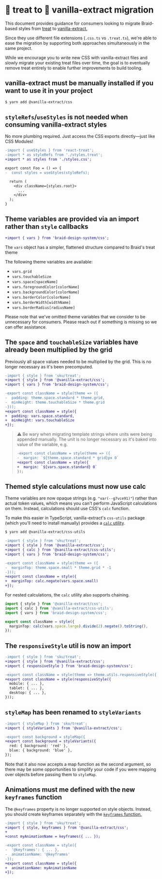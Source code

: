 # 🍬 treat to 🧁 vanilla-extract migration

This document provides guidance for consumers looking to migrate Braid-based styles from [treat](https://seek-oss.github.io/treat) to [vanilla-extract.](http://vanilla-extract.style)

Since they use different file extensions (`.css.ts` vs `.treat.ts`), we're able to ease the migration by supporting both approaches simultaneously in the same project.

While we encourage you to write new CSS with vanilla-extract files and slowly migrate your existing treat files over time, the goal is to eventually remove treat entirely to enable further improvements to build tooling.

## vanilla-extract must be manually installed if you want to use it in your project

```bash
$ yarn add @vanilla-extract/css
```

## `styleRefs`/`useStyles` is not needed when consuming vanilla-extract styles

No more plumbing required. Just access the CSS exports directly—just like CSS Modules!

```diff
-import { useStyles } from 'react-treat';
-import * as styleRefs from './styles.treat';
+import * as styles from './styles.css';

export const Foo = () => {
-  const styles = useStyles(styleRefs);

  return (
    <div className={styles.root}>
      ...
    </div>
  );
}
```

## Theme variables are provided via an import rather than `style` callbacks

```diff
+import { vars } from 'braid-design-system/css';
```

The `vars` object has a simpler, flattened structure compared to Braid's treat theme

The following theme variables are available:

- `vars.grid`
- `vars.touchableSize`
- `vars.space[spaceName]`
- `vars.foregroundColor[colorName]`
- `vars.backgroundColor[colorName]`
- `vars.borderColor[colorName]`
- `vars.borderWidth[widthName]`
- `vars.borderRadius[radiusName]`

Please note that we've omitted theme variables that we consider to be unnecessary for consumers. Please reach out if something is missing so we can offer assistance.

## The `space` and `touchableSize` variables have already been multiplied by the grid

Previously all space values needed to be multiplied by the grid. This is no longer necessary as it's been precomputed.

```diff
-import { style } from 'sku/treat';
+import { style } from '@vanilla-extract/css';
+import { vars } from 'braid-design-system/css';

-export const className = style(theme => ({
-  padding: theme.space.standard * theme.grid,
-  minHeight: theme.touchableSize * theme.grid
-}));
+export const className = style({
+  padding: vars.space.standard,
+  minHeight: vars.touchableSize
+});
```

> ⚠️ Be wary when migrating template strings where units were being appended manually. The unit is no longer necessary as it's baked into value of the variable, e.g.
>
> ```diff
> -export const className = style(theme => ({
> -  margin: `${theme.space.standard * grid}px 0`
> +export const className = style({
> +  margin: `${vars.space.standard} 0`
> });
> ```

## Themed style calculations must now use calc

Theme variables are now opaque strings (e.g. `"var(--g7vce91)"`) rather than actual token values, which means you can't perform JavaScript calculations on them. Instead, calculations should use CSS's `calc` function.

To make this easier in TypeScript, vanilla-extract's `css-utils` package (which you'll need to install manually) provides a [`calc` utility](https://vanilla-extract.style/documentation/utility-functions/#calc).

```bash
$ yarn add @vanilla-extract/css-utils
```

```diff
-import { style } from 'sku/treat';
+import { style } from '@vanilla-extract/css';
+import { calc } from '@vanilla-extract/css-utils';
+import { vars } from 'braid-design-system/css';

-export const className = style(theme => ({
-  marginTop: theme.space.small * theme.grid * -1
-}));
+export const className = style({
+  marginTop: calc.negate(vars.space.small)
+});
```

For nested calculations, the `calc` utility also supports chaining.

```ts
import { style } from '@vanilla-extract/css';
import { calc } from '@vanilla-extract/css-utils';
import { vars } from 'braid-design-system/css';

export const className = style({
  marginTop: calc(vars.space.large).divide(2).negate().toString(),
});
```

## The `responsiveStyle` util is now an import

```diff
-import { style } from 'sku/treat';
+import { style } from '@vanilla-extract/css';
+import { responsiveStyle } from 'braid-design-system/css';

-export const className = style(theme => theme.utils.responsiveStyle({
+export const className = style(responsiveStyle({
  mobile: { ... },
  tablet: { ... },
  desktop: { ... },
}));
```

## `styleMap` has been renamed to `styleVariants`

```diff
-import { styleMap } from 'sku/treat';
+import { styleVariants } from '@vanilla-extract/css';

-export const background = styleMap({
+export const background = styleVariants({
  red: { background: 'red' },
  blue: { background: 'blue' },
});
```

Note that it also now accepts a map function as the second argument, so there may be some opportunities to simplify your code if you were mapping over objects before passing them to `styleMap`.

## Animations must me defined with the new `keyframes` function

The `@keyframes` property is no longer supported on style objects. Instead, you should create keyframes separately with the [`keyframes` function.](https://vanilla-extract.style/documentation/styling-api/#keyframes)

```diff
-import { style } from 'sku/treat';
+import { style, keyframes } from '@vanilla-extract/css';
+
+const myAnimationName = keyframes({ ... });

-export const className = style({
-  '@keyframes': { ... },
-  animationName: '@keyframes'
-});
+export const className = style({
+  animationName: myAnimationName
+});
```
